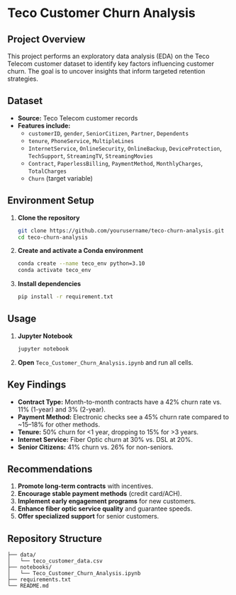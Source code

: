 # Teco Customer Churn Analysis

## Project Overview
This project performs an exploratory data analysis (EDA) on the Teco Telecom customer dataset to identify key factors influencing customer churn. The goal is to uncover insights that inform targeted retention strategies.

## Dataset
- **Source:** Teco Telecom customer records
- **Features include:**
  - `customerID`, `gender`, `SeniorCitizen`, `Partner`, `Dependents`
  - `tenure`, `PhoneService`, `MultipleLines`
  - `InternetService`, `OnlineSecurity`, `OnlineBackup`, `DeviceProtection`, `TechSupport`, `StreamingTV`, `StreamingMovies`
  - `Contract`, `PaperlessBilling`, `PaymentMethod`, `MonthlyCharges`, `TotalCharges`
  - `Churn` (target variable)

## Environment Setup
1. **Clone the repository**
   ```bash
   git clone https://github.com/yourusername/teco-churn-analysis.git
   cd teco-churn-analysis
   ```
2. **Create and activate a Conda environment**
   ```bash
   conda create --name teco_env python=3.10
   conda activate teco_env
   ```
3. **Install dependencies**
   ```bash
   pip install -r requirement.txt
   ```

## Usage
1. **Jupyter Notebook**
   ```bash
   jupyter notebook
   ```
2. **Open** `Teco_Customer_Churn_Analysis.ipynb` and run all cells.

## Key Findings
- **Contract Type:** Month-to-month contracts have a 42% churn rate vs. 11% (1-year) and 3% (2-year).
- **Payment Method:** Electronic checks see a 45% churn rate compared to ~15–18% for other methods.
- **Tenure:** 50% churn for <1 year, dropping to 15% for >3 years.
- **Internet Service:** Fiber Optic churn at 30% vs. DSL at 20%.
- **Senior Citizens:** 41% churn vs. 26% for non-seniors.

## Recommendations
1. **Promote long-term contracts** with incentives.
2. **Encourage stable payment methods** (credit card/ACH).
3. **Implement early engagement programs** for new customers.
4. **Enhance fiber optic service quality** and guarantee speeds.
5. **Offer specialized support** for senior customers.

## Repository Structure
```
├── data/
│   └── teco_customer_data.csv
├── notebooks/
│   └── Teco_Customer_Churn_Analysis.ipynb
├── requirements.txt
└── README.md
```


